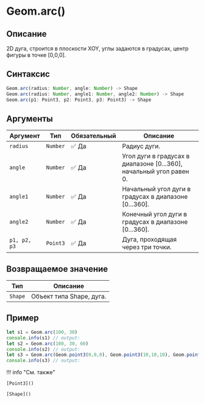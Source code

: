 # Geom.arc()

## Описание
2D дуга, строится в плоскости XOY, углы задаются в градусах, центр фигуры в точке [0,0,0].

## Синтаксис
```javascript
Geom.arc(radius: Number, angle: Number) -> Shape
Geom.arc(radius: Number, angle1: Number, angle2: Number) -> Shape
Geom.arc(p1: Point3, p2: Point3, p3: Point3) -> Shape
```

## Аргументы

| Аргумент   | Тип                  | Обязательный | Описание                                                |
|------------|----------------------|--------------|---------------------------------------------------------|
| `radius`   | `Number`               | :white_check_mark: Да          | Радиус дуги.                                            |
| `angle`    | `Number`               | :white_check_mark: Да          | Угол дуги в градусах в диапазоне [0...360], начальный угол равен 0. |
| `angle1`   | `Number`              | :white_check_mark: Да          | Начальный угол дуги в градусах в диапазоне [0...360].   |
| `angle2`   | `Number`               | :white_check_mark: Да          | Конечный угол дуги в градусах в диапазоне [0...360].    |
| `p1, p2, p3` | `Point3`              | :white_check_mark: Да          | Дуга, проходящая через три точки.                      |

## Возвращаемое значение

| Тип   | Описание                          |
|-------|-----------------------------------|
| `Shape` | Объект типа Shape, дуга.          |

## Пример
```javascript linenums="1"
let s1 = Geom.arc(100, 30)
console.info(s1) // output:
let s2 = Geom.arc(100, 30, 60)
console.info(s2) // output:
let s3 = Geom.arc(Geom.point3(0,0,0), Geom.point3(10,10,10), Geom.point3(20,20,20))
console.info(s3) // output:
```

!!! info "См. также"

    [Point3]()

    [Shape]()


